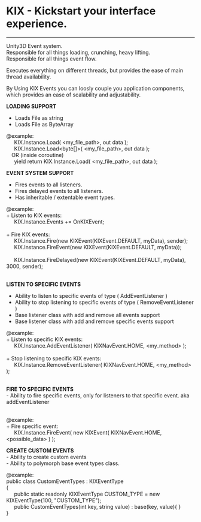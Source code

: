 # KIX - Kickstart your interface experience.

   ------------------------------------------------------------------------------
   Unity3D Event system.<br />
   Responsible for all things loading, crunching, heavy lifting.<br />
   Responsible for all things event flow.
  
   Executes everything on different threads, but provides the ease
   of main thread availability.
  
   By Using KIX Events you can loosly couple you application components,
   which provides an ease of scalability and adjustability.
 
 
**LOADING SUPPORT**
   - Loads File as string
   - Loads File as ByteArray
  
 
   @example:<br />
   &ensp;&ensp;&ensp;KIX.Instance.Load<string>( <my_file_path>, out data );<br />
   &ensp;&ensp;&ensp;KIX.Instance.Load<byte[]>( <my_file_path>, out data );<br />
   &ensp;&ensp;OR (inside coroutine)<br />
   &ensp;&ensp;&ensp;yield return KIX.Instance.Load<string>( <my_file_path>, out data );<br />
 
**EVENT SYSTEM SUPPORT**
   - Fires events to all listeners.
   - Fires delayed events to all listeners.
   - Has inheritable / extentable event types.
  
  @example:<br />
    + Listen to KIX events:<br />
   &ensp;&ensp;&ensp;KIX.Instance.Events += OnKIXEvent;<br /><br />
    + Fire KIX events:<br />
    &ensp;&ensp;&ensp;KIX.Instance.Fire(new KIXEvent(KIXEvent.DEFAULT, myData), sender);<br />
    &ensp;&ensp;&ensp;KIX.Instance.FireEvent(new KIXEvent(KIXEvent.DEFAULT, myData)); <br />   
    &ensp;&ensp;&ensp;KIX.Instance.FireDelayed(new KIXEvent(KIXEvent.DEFAULT, myData), 3000, sender);<br /><br />
     
       
**LISTEN TO SPECIFIC EVENTS**
   - Ability to listen to specific events of type ( AddEventListener )
   - Ability to stop listening to specific events of type ( RemoveEventListener )
   - Base listener class with add and remove all events support
   - Base listener class with add and remove specific events support
  
   @example:<br />
    + Listen to specific KIX events:<br />
    &ensp;&ensp;&ensp;KIX.Instance.AddEventListener( KIXNavEvent.HOME, <my_method> );<br /><br />
    + Stop listening to specific KIX events:<br />
    &ensp;&ensp;&ensp;KIX.Instance.RemoveEventListener( KIXNavEvent.HOME, <my_method> );<br /><br />
  
 
**FIRE TO SPECIFIC EVENTS**<br />
    - Ability to fire specific events, only for listeners to that specific event.
      aka addEventListener<br /><br />
    
  @example:<br />
    + Fire specific event:<br />
    &ensp;&ensp;&ensp;KIX.Instance.FireEvent( new KIXEvent( KIXNavEvent.HOME, <possible_data> ) );
        

**CREATE CUSTOM EVENTS**<br />
    - Ability to create custom events<br />
    - Ability to polymorph base event types class.<br />
    
   @example:<br />
       public class CustomEventTypes : KIXEventType<br />
       {<br />
       &ensp;&ensp;&ensp;public static readonly KIXEventType CUSTOM_TYPE = new KIXEventType(100, "CUSTOM_TYPE");<br />
       &ensp;&ensp;&ensp;public CustomEventTypes(int key, string value) : base(key, value){ }<br />
       }<br />
